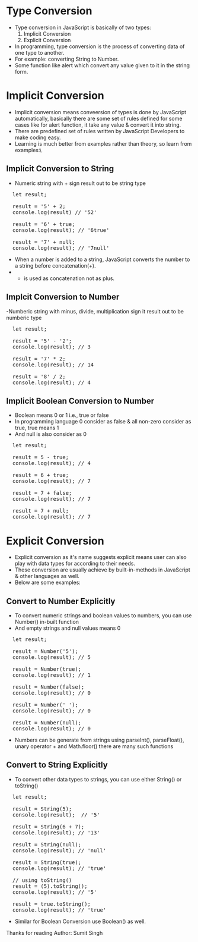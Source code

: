# Type Conversion

- Type conversion in JavaScript is basically of two types:
  1. Implicit Conversion
  2. Explicit Conversion
- In programming, type conversion is the process of converting data of one type to another. 
- For example: converting String to Number.
- Some function like alert which convert any value given to it in the string form.

# Implicit Conversion

- Implicit conversion means conveersion of types is done by JavaScript automatically, basically there are some set of rules defined for some cases like for alert
 function, it take any value & convert it into string. 
- There are predefined set of rules written by JavaScript Developers to make coding easy.
- Learning is much better from examples rather than theory, so learn from examples:\

## Implicit Conversion to String

- Numeric string with + sign result out to be string type
<pre>
  let result;

  result = '5' + 2; 
  console.log(result) // '52'

  result = '6' + true; 
  console.log(result); // '6true'

  result = '7' + null; 
  console.log(result); // '7null'
</pre>

-  When a number is added to a string, JavaScript converts the number to a string before concatenation(+).
-  + is used as concatenation not as plus.

## Implcit Conversion to Number

-Numberic string with minus, divide, multiplication sign it result out to be numberic type
<pre>
  let result;

  result = '5' - '2'; 
  console.log(result); // 3

  result = '7' * 2;
  console.log(result); // 14

  result = '8' / 2;
  console.log(result); // 4
</pre>

## Implicit Boolean Conversion to Number

- Boolean means 0 or 1 i.e., true or false
- In programming language 0 consider as false & all non-zero consider as true, true means 1
- And null is also consider as 0
<pre>
  let result;

  result = 5 - true;
  console.log(result); // 4

  result = 6 + true;
  console.log(result); // 7

  result = 7 + false;
  console.log(result); // 7
  
  result = 7 + null;
  console.log(result); // 7
</pre>

# Explicit Conversion

- Explicit conversion as it's name suggests explicit means user can also play with data types for according to their needs.
- These conversion are usually achieve by built-in-methods in JavaScript & other languages as well.
- Below are some examples:

## Convert to Number Explicitly

- To convert numeric strings and boolean values to numbers, you can use Number() in-built function
- And empty strings and null values means 0
<pre>
  let result;

  result = Number('5');
  console.log(result); // 5

  result = Number(true);
  console.log(result); // 1

  result = Number(false);
  console.log(result); // 0
  
  result = Number(' ');
  console.log(result); // 0
  
  result = Number(null);
  console.log(result); // 0
</pre>

- Numbers can be generate from strings using parseInt(), parseFloat(), unary operator + and Math.floor() there are many such functions

## Convert to String Explicitly

- To convert other data types to strings, you can use either String() or toString()

<pre>
  let result;
  
  result = String(5);
  console.log(result);  // '5'

  result = String(6 + 7);
  console.log(result); // '13'

  result = String(null);
  console.log(result); // 'null'

  result = String(true);
  console.log(result); // 'true'

  // using toString()
  result = (5).toString();
  console.log(result); // '5'

  result = true.toString();
  console.log(result); // 'true'
</pre>

- Similar for Boolean Conversion use Boolean() as well.

Thanks for reading
Author: Sumit Singh
